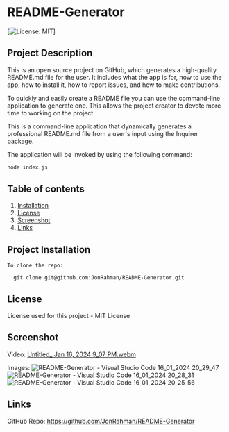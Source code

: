 # README-Generator

[![License: MIT](https://img.shields.io/badge/License-MIT-yellow.svg)]

  ## Project Description

  This is an open source project on GitHub, which generates a high-quality README.md file for the user. It includes what the app is for, how to use the app, how to install it, how to report issues, and how to make contributions.

  To quickly and easily create a README file you can use the command-line application to generate one. This allows the project creator to devote more time to working on the project.

  This is a command-line application that dynamically generates a professional README.md file from a user's input using the Inquirer package.

  The application will be invoked by using the following command:

```bash
node index.js
```

  ## Table of contents
  1. [Installation](#installation)
  2. [License](#license)
  3. [Screenshot](#screenshot)
  4. [Links](#links)

  ## Project Installation
  
    To clone the repo:
  
      git clone git@github.com:JonRahman/README-Generator.git

  ## License

  License used for this project - MIT License
  
  ## Screenshot

  Video:
  [Untitled_ Jan 16, 2024 9_07 PM.webm](https://github.com/JonRahman/README-Generator/assets/145556007/4c640daf-bbc7-40da-8b10-374108970b86)


  Images:
  ![README-Generator - Visual Studio Code 16_01_2024 20_29_47](https://github.com/JonRahman/README-Generator/assets/145556007/dd519818-149c-486a-8884-f723bd285f4b)
  ![README-Generator - Visual Studio Code 16_01_2024 20_28_31](https://github.com/JonRahman/README-Generator/assets/145556007/dfce0ea4-8f13-4676-b616-307c3e291199)
  ![README-Generator - Visual Studio Code 16_01_2024 20_25_56](https://github.com/JonRahman/README-Generator/assets/145556007/a0fa08c3-7b6d-4513-bd18-f6f3d7b6b1be)

  
  ## Links
  
  GitHub Repo:  https://github.com/JonRahman/README-Generator
